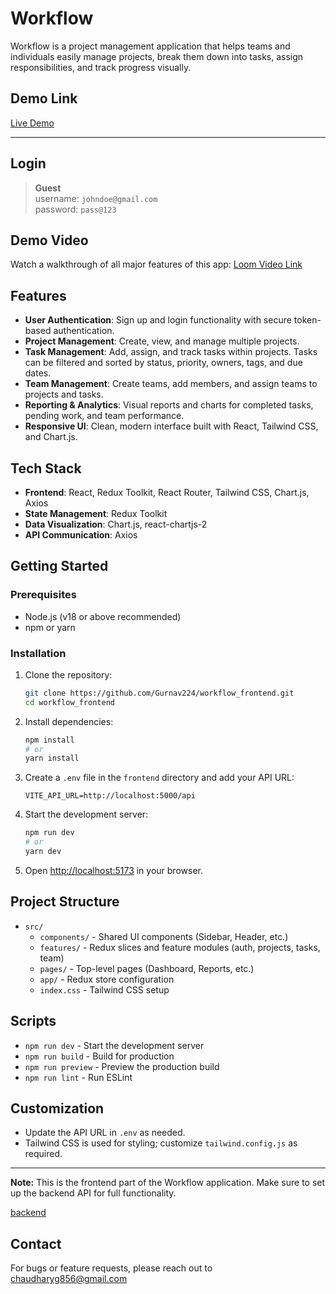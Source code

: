 # Workflow

Workflow is a project management application that helps teams and individuals easily manage projects, break them down into tasks, assign responsibilities, and track progress visually.

## Demo Link

[Live Demo](https://workflow-frontend-kappa.vercel.app/)  

---
## Login

> **Guest** <br>
> username:  `johndoe@gmail.com` <br>
> password: `pass@123`


## Demo Video
Watch a walkthrough  of all major features of this app:
[Loom Video Link](https://youtu.be/Hr-5BFpETAo?si=68sfzTkMI0tSlhaW)

## Features

- **User Authentication**: Sign up and login functionality with secure token-based authentication.
- **Project Management**: Create, view, and manage multiple projects.
- **Task Management**: Add, assign, and track tasks within projects. Tasks can be filtered and sorted by status, priority, owners, tags, and due dates.
- **Team Management**: Create teams, add members, and assign teams to projects and tasks.
- **Reporting & Analytics**: Visual reports and charts for completed tasks, pending work, and team performance.
- **Responsive UI**: Clean, modern interface built with React, Tailwind CSS, and Chart.js.

## Tech Stack

- **Frontend**: React, Redux Toolkit, React Router, Tailwind CSS, Chart.js, Axios
- **State Management**: Redux Toolkit
- **Data Visualization**: Chart.js, react-chartjs-2
- **API Communication**: Axios

## Getting Started

### Prerequisites

- Node.js (v18 or above recommended)
- npm or yarn

### Installation

1. Clone the repository:

   ```bash
   git clone https://github.com/Gurnav224/workflow_frontend.git
   cd workflow_frontend
   ```

2. Install dependencies:

   ```bash
   npm install
   # or
   yarn install
   ```

3. Create a `.env` file in the `frontend` directory and add your API URL:

   ```
   VITE_API_URL=http://localhost:5000/api
   ```

4. Start the development server:

   ```bash
   npm run dev
   # or
   yarn dev
   ```

5. Open [http://localhost:5173](http://localhost:5173) in your browser.

## Project Structure

- `src/`
  - `components/` - Shared UI components (Sidebar, Header, etc.)
  - `features/` - Redux slices and feature modules (auth, projects, tasks, team)
  - `pages/` - Top-level pages (Dashboard, Reports, etc.)
  - `app/` - Redux store configuration
  - `index.css` - Tailwind CSS setup

## Scripts

- `npm run dev` - Start the development server
- `npm run build` - Build for production
- `npm run preview` - Preview the production build
- `npm run lint` - Run ESLint

## Customization

- Update the API URL in `.env` as needed.
- Tailwind CSS is used for styling; customize `tailwind.config.js` as required.


---

**Note:** This is the frontend part of the Workflow application. Make sure to set up the backend API for full functionality.

[backend](https://github.com/Gurnav224/workflow_backend)


## Contact
For bugs or feature requests, please reach out to chaudharyg856@gmail.com